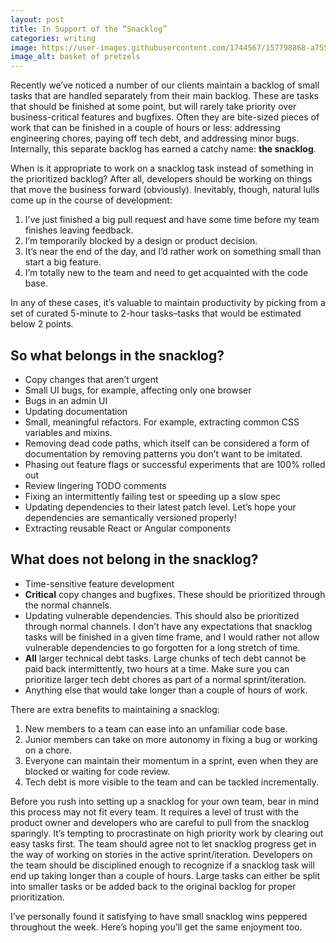 ```yaml
---
layout: post
title: In Support of the “Snacklog”
categories: writing
image: https://user-images.githubusercontent.com/1744567/157798868-a755f13c-ea07-4664-8f14-6c707a7b7b70.jpeg
image_alt: basket of pretzels
---
```


Recently we’ve noticed a number of our clients maintain a backlog of small tasks that are handled separately from their main backlog. These are tasks that should be finished at some point, but will rarely take priority over business-critical features and bugfixes. Often they are bite-sized pieces of work that can be finished in a couple of hours or less: addressing engineering chores, paying off tech debt, and addressing minor bugs. Internally, this separate backlog has earned a catchy name: **the snacklog**.

When is it appropriate to work on a snacklog task instead of something in the prioritized backlog? After all, developers should be working on things that move the business forward (obviously). Inevitably, though, natural lulls come up in the course of development:

1. I’ve just finished a big pull request and have some time before my team finishes leaving feedback.
2. I’m temporarily blocked by a design or product decision.
3. It’s near the end of the day, and I’d rather work on something small than start a big feature.
4. I’m totally new to the team and need to get acquainted with the code base.

In any of these cases, it’s valuable to maintain productivity by picking from a set of curated 5-minute to 2-hour tasks–tasks that would be estimated below 2 points.

## So what belongs in the snacklog?

* Copy changes that aren’t urgent
* Small UI bugs, for example, affecting only one browser
* Bugs in an admin UI
* Updating documentation
* Small, meaningful refactors. For example, extracting common CSS variables and mixins.
* Removing dead code paths, which itself can be considered a form of documentation by removing patterns you don’t want to be imitated.
* Phasing out feature flags or successful experiments that are 100% rolled out
* Review lingering TODO comments
* Fixing an intermittently failing test or speeding up a slow spec
* Updating dependencies to their latest patch level. Let’s hope your dependencies are semantically versioned properly!
* Extracting reusable React or Angular components

## What does not belong in the snacklog?

* Time-sensitive feature development
* **Critical** copy changes and bugfixes. These should be prioritized through the normal channels.
* Updating vulnerable dependencies. This should also be prioritized through normal channels. I don’t have any expectations that snacklog tasks will be finished in a given time frame, and I would rather not allow vulnerable dependencies to go forgotten for a long stretch of time.
* **All** larger technical debt tasks. Large chunks of tech debt cannot be paid back intermittently, two hours at a time. Make sure you can prioritize larger tech debt chores as part of a normal sprint/iteration.
* Anything else that would take longer than a couple of hours of work.

There are extra benefits to maintaining a snacklog:

1. New members to a team can ease into an unfamiliar code base.
2. Junior members can take on more autonomy in fixing a bug or working on a chore.
3. Everyone can maintain their momentum in a sprint, even when they are blocked or waiting for code review.
4. Tech debt is more visible to the team and can be tackled incrementally.

Before you rush into setting up a snacklog for your own team, bear in mind this process may not fit every team. It requires a level of trust with the product owner and developers who are careful to pull from the snacklog sparingly. It’s tempting to procrastinate on high priority work by clearing out easy tasks first. The team should agree not to let snacklog progress get in the way of working on stories in the active sprint/iteration. Developers on the team should be disciplined enough to recognize if a snacklog task will end up taking longer than a couple of hours. Large tasks can either be split into smaller tasks or be added back to the original backlog for proper prioritization.

I’ve personally found it satisfying to have small snacklog wins peppered throughout the week. Here’s hoping you’ll get the same enjoyment too.
